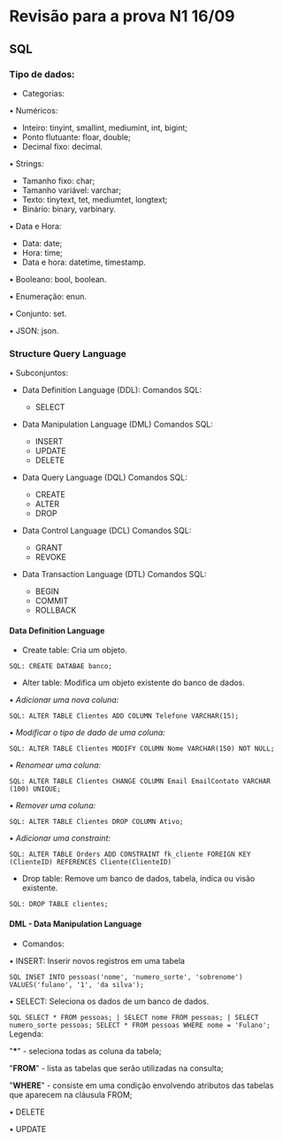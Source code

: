 # Revisão para a prova N1 16/09

## SQL

### Tipo de dados: 
- Categorias: 

• Numéricos: 
 * Inteiro: tinyint, smallint, mediumint, int, bigint; 
 * Ponto flutuante: floar, double; 
 * Decimal fixo: decimal.

• Strings:
 * Tamanho fixo: char;
 * Tamanho variável: varchar;
 * Texto: tinytext, tet, mediumtet, longtext;
 * Binário: binary, varbinary.

• Data e Hora:
 * Data: date;
 * Hora: time;
 * Data e hora: datetime, timestamp.

• Booleano: bool, boolean.

• Enumeração: enun.

• Conjunto: set.

• JSON: json. 

### Structure Query Language 

• Subconjuntos:
 - Data Definition Language (DDL):
   Comandos SQL:
   * SELECT

 - Data Manipulation Language (DML)
   Comandos SQL:
   * INSERT
   * UPDATE
   * DELETE

 - Data Query Language (DQL)
   Comandos SQL:
   * CREATE
   * ALTER
   * DROP
 
 - Data Control Language (DCL)
   Comandos SQL:
   * GRANT 
   * REVOKE
 
 - Data Transaction Language (DTL)
   Comandos SQL:
   * BEGIN
   * COMMIT
   * ROLLBACK

#### Data Definition Language

- Create table: Cria um objeto. 

`` SQL:
CREATE DATABAE banco;
``

- Alter table: Modifica um objeto existente do banco de dados.

• _Adicionar uma nova coluna:_ 

``
SQL: ALTER TABLE Clientes
ADD COLUMN Telefone VARCHAR(15);
``

• _Modificar o tipo de dado de uma coluna:_

``SQL: ALTER TABLE Clientes
MODIFY COLUMN Nome VARCHAR(150) NOT NULL; ``

• _Renomear uma coluna:_

``SQL: ALTER TABLE Clientes
CHANGE COLUMN Email EmailContato VARCHAR (100) UNIQUE; ``

• _Remover uma coluna:_

``SQL: ALTER TABLE Clientes
DROP COLUMN Ativo; ``

• _Adicionar uma constraint:_

``SQL: ALTER TABLE Orders ADD CONSTRAINT fk_cliente
FOREIGN KEY (ClienteID) REFERENCES Cliente(ClienteID) ``

- Drop table: Remove um banco de dados, tabela, índica ou visão existente.

``SQL:
DROP TABLE clientes;
`` 

#### DML - Data Manipulation Language

- Comandos:

• INSERT: Inserir novos registros em uma tabela

``
SQL
INSET INTO pessoas('nome', 'numero_sorte', 'sobrenome')
VALUES('fulano', '1', 'da silva');
``

• SELECT: Seleciona os dados de um banco de dados.

``SQL
SELECT * FROM pessoas; |
SELECT nome FROM pessoas; |
SELECT numero_sorte pessoas;
SELECT * FROM pessoas WHERE nome = 'Fulano';
``
Legenda:

"__*__" - seleciona todas as coluna da tabela;

"__FROM__" - lista as tabelas que serão utilizadas na consulta;

"__WHERE__" - consiste em uma condição envolvendo atributos das tabelas que aparecem na cláusula FROM;

• DELETE

• UPDATE



